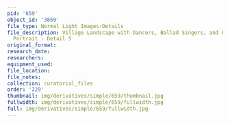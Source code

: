 ```yaml
---
pid: '659'
object_id: '3869'
file_type: Normal Light Images›Details
file_description: Village Landscape with Dancers, Ballad Singers, and Possible Self
  Portrait - Detail 5
original_format:
research_date:
researchers:
equipment_used:
file_location:
file_notes:
collection: curatorial_files
order: '229'
thumbnail: img/derivatives/simple/659/thumbnail.jpg
fullwidth: img/derivatives/simple/659/fullwidth.jpg
full: img/derivatives/simple/659/fullwidth.jpg
---
```

